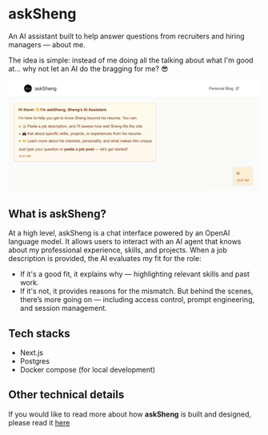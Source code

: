 # askSheng

An AI assistant built to help answer questions from recruiters and hiring managers — about me.

The idea is simple: instead of me doing all the talking about what I'm good at…
why not let an AI do the bragging for me? 😎

![chat interface](docs/chat.png)

## What is askSheng?
At a high level, askSheng is a chat interface powered by an OpenAI language model. It allows users to interact with an AI agent that knows about my professional experience, skills, and projects.
When a job description is provided, the AI evaluates my fit for the role:
- If it's a good fit, it explains why — highlighting relevant skills and past work.
- If it's not, it provides reasons for the mismatch.
But behind the scenes, there’s more going on — including access control, prompt engineering, and session management.

## Tech stacks
- Next.js
- Postgres
- Docker compose (for local development)

## Other technical details
If you would like to read more about how **askSheng** is built and designed, please read it 
<a href="https://ngtingsheng.com/blog/ask-sheng/" target="_blank" rel="noopener noreferrer">here</a>
